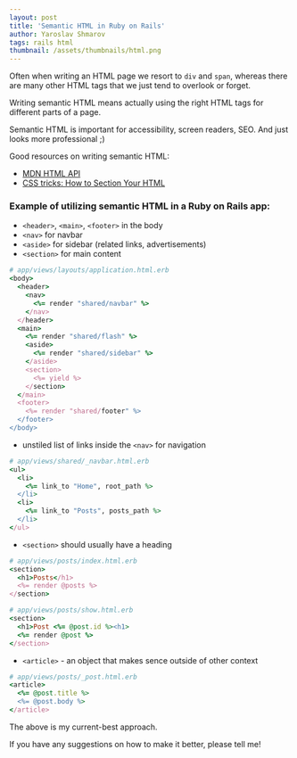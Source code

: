 ```yaml
---
layout: post
title: 'Semantic HTML in Ruby on Rails'
author: Yaroslav Shmarov
tags: rails html
thumbnail: /assets/thumbnails/html.png
---
```


Often when writing an HTML page we resort to `div` and `span`, whereas there are many other HTML tags that we just tend to overlook or forget.

Writing semantic HTML means actually using the right HTML tags for different parts of a page.

Semantic HTML is important for accessibility, screen readers, SEO. And just looks more professional ;)

Good resources on writing semantic HTML:
* [MDN HTML API](https://developer.mozilla.org/en-US/docs/Web/HTML/Element)
* [CSS tricks:  How to Section Your HTML](https://css-tricks.com/how-to-section-your-html/)

### Example of utilizing semantic HTML in a Ruby on Rails app:

* `<header>`, `<main>`, `<footer>` in the body
* `<nav>` for navbar
* `<aside>` for sidebar (related links, advertisements)
* `<section>` for main content

```ruby
# app/views/layouts/application.html.erb
<body>
  <header>
    <nav>
      <%= render "shared/navbar" %>
    </nav>
  </header>
  <main>
    <%= render "shared/flash" %>
    <aside>
      <%= render "shared/sidebar" %>
    </aside>
    <section>
      <%= yield %>
    </section>
  </main>
  <footer>
    <%= render "shared/footer" %>
  </footer>
</body>
```

* unstiled list of links inside the `<nav>` for navigation

```ruby
# app/views/shared/_navbar.html.erb
<ul>
  <li>
    <%= link_to "Home", root_path %>
  </li>
  <li>
    <%= link_to "Posts", posts_path %>
  </li>
</ul>
```

* `<section>` should usually have a heading

```ruby
# app/views/posts/index.html.erb
<section>
  <h1>Posts</h1>
  <%= render @posts %>
</section>
```

```ruby
# app/views/posts/show.html.erb
<section>
  <h1>Post <%= @post.id %><h1>
  <%= render @post %>
</section>
```

* `<article>` - an object that makes sence outside of other context

```ruby
# app/views/posts/_post.html.erb
<article>
  <%= @post.title %>
  <%= @post.body %>
</article>
```

The above is my current-best approach.

If you have any suggestions on how to make it better, please tell me!
